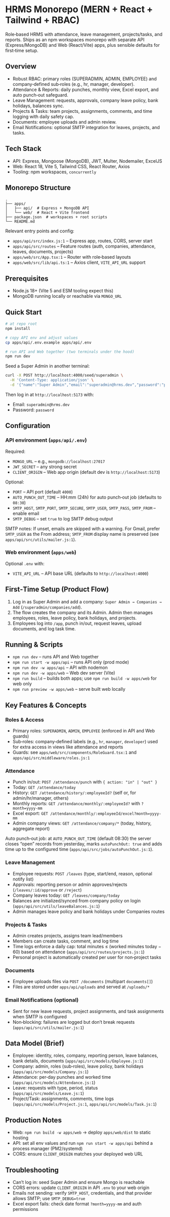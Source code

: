 # HRMS Monorepo (MERN + React + Tailwind + RBAC)

Role‑based HRMS with attendance, leave management, projects/tasks, and reports. Ships as an npm workspaces monorepo with separate API (Express/MongoDB) and Web (React/Vite) apps, plus sensible defaults for first‑time setup.

## Overview

- Robust RBAC: primary roles (SUPERADMIN, ADMIN, EMPLOYEE) and company‑defined sub‑roles (e.g., hr, manager, developer).
- Attendance & Reports: daily punches, monthly view, Excel export, and auto punch‑out safeguard.
- Leave Management: requests, approvals, company leave policy, bank holidays, balances sync.
- Projects & Tasks: team projects, assignments, comments, and time logging with daily safety cap.
- Documents: employee uploads and admin review.
- Email Notifications: optional SMTP integration for leaves, projects, and tasks.

## Tech Stack

- API: Express, Mongoose (MongoDB), JWT, Multer, Nodemailer, ExcelJS
- Web: React 18, Vite 5, Tailwind CSS, React Router, Axios
- Tooling: npm workspaces, `concurrently`

## Monorepo Structure

```
.
├── apps/
│   ├── api/  # Express + MongoDB API
│   └── web/  # React + Vite frontend
├── package.json  # workspaces + root scripts
└── README.md
```

Relevant entry points and config:

- `apps/api/src/index.js:1` – Express app, routes, CORS, server start
- `apps/api/src/routes` – Feature routes (auth, companies, attendance, leaves, documents, projects)
- `apps/web/src/App.tsx:1` – Router with role‑based layouts
- `apps/web/src/lib/api.ts:1` – Axios client, `VITE_API_URL` support

## Prerequisites

- Node.js 18+ (Vite 5 and ESM tooling expect this)
- MongoDB running locally or reachable via `MONGO_URL`

## Quick Start

```bash
# at repo root
npm install

# copy API env and adjust values
cp apps/api/.env.example apps/api/.env

# run API and Web together (two terminals under the hood)
npm run dev
```

Seed a Super Admin in another terminal:

```bash
curl -X POST http://localhost:4000/seed/superadmin \
  -H 'Content-Type: application/json' \
  -d '{"name":"Super Admin","email":"superadmin@hrms.dev","password":"password"}'
```

Then log in at `http://localhost:5173` with:

- Email: `superadmin@hrms.dev`
- Password: `password`

## Configuration

### API environment (`apps/api/.env`)

Required:

- `MONGO_URL` – e.g., `mongodb://localhost:27017`
- `JWT_SECRET` – any strong secret
- `CLIENT_ORIGIN` – Web app origin (default dev is `http://localhost:5173`)

Optional:

- `PORT` – API port (default `4000`)
- `AUTO_PUNCH_OUT_TIME` – HH:mm (24h) for auto punch‑out job (defaults to `08:30`)
- `SMTP_HOST`, `SMTP_PORT`, `SMTP_SECURE`, `SMTP_USER`, `SMTP_PASS`, `SMTP_FROM` – enable email
- `SMTP_DEBUG` – set `true` to log SMTP debug output

SMTP notes: If unset, emails are skipped with a warning. For Gmail, prefer `SMTP_USER` as the From address; `SMTP_FROM` display name is preserved (see `apps/api/src/utils/mailer.js:1`).

### Web environment (`apps/web`)

Optional `.env` with:

- `VITE_API_URL` – API base URL (defaults to `http://localhost:4000`)

## First‑Time Setup (Product Flow)

1. Log in as Super Admin and add a company: `Super Admin → Companies → Add` (`/superadmin/companies/add`).
2. The flow creates the company and its Admin. Admin then manages employees, roles, leave policy, bank holidays, and projects.
3. Employees log into `/app`, punch in/out, request leaves, upload documents, and log task time.

## Running & Scripts

- `npm run dev` – runs API and Web together
- `npm run start -w apps/api` – runs API only (prod mode)
- `npm run dev -w apps/api` – API with nodemon
- `npm run dev -w apps/web` – Web dev server (Vite)
- `npm run build` – builds both apps; use `npm run build -w apps/web` for web only
- `npm run preview -w apps/web` – serve built web locally

## Key Features & Concepts

### Roles & Access

- Primary roles: `SUPERADMIN`, `ADMIN`, `EMPLOYEE` (enforced in API and Web guards)
- Sub‑roles: company‑defined labels (e.g., `hr`, `manager`, `developer`) used for extra access in views like attendance and reports
- Guards: see `apps/web/src/components/RoleGuard.tsx:1` and `apps/api/src/middleware/roles.js:1`

### Attendance

- Punch in/out: `POST /attendance/punch` with `{ action: "in" | "out" }`
- Today: `GET /attendance/today`
- History: `GET /attendance/history/:employeeId?` (self or, for admin/hr/manager, others)
- Monthly reports: `GET /attendance/monthly/:employeeId?` with `?month=yyyy-mm`
- Excel export: `GET /attendance/monthly/:employeeId/excel?month=yyyy-mm`
- Admin company views: `GET /attendance/company/*` (today, history, aggregate report)

Auto punch‑out job: at `AUTO_PUNCH_OUT_TIME` (default 08:30) the server closes “open” records from yesterday, marks `autoPunchOut: true` and adds time up to the configured time (`apps/api/src/jobs/autoPunchOut.js:1`).

### Leave Management

- Employee requests: `POST /leaves` (type, start/end, reason, optional notify list)
- Approvals: reporting person or admin approves/rejects (`/leaves/:id/approve` or `/reject`)
- Company leaves today: `GET /leaves/company/today`
- Balances are initialized/synced from company policy on login (`apps/api/src/utils/leaveBalances.js:1`)
- Admin manages leave policy and bank holidays under Companies routes

### Projects & Tasks

- Admin creates projects, assigns team lead/members
- Members can create tasks, comment, and log time
- Time logs enforce a daily cap: total minutes ≤ (worked minutes today − 60) based on attendance (`apps/api/src/routes/projects.js:1`)
- Personal project is automatically created per user for non‑project tasks

### Documents

- Employee uploads files via `POST /documents` (multipart `documents[]`)
- Files are stored under `apps/api/uploads` and served at `/uploads/*`

### Email Notifications (optional)

- Sent for new leave requests, project assignments, and task assignments when SMTP is configured
- Non‑blocking: failures are logged but don’t break requests (`apps/api/src/utils/mailer.js:1`)

## Data Model (Brief)

- Employee: identity, roles, company, reporting person, leave balances, bank details, documents (`apps/api/src/models/Employee.js:1`)
- Company: admin, roles (sub‑roles), leave policy, bank holidays (`apps/api/src/models/Company.js:1`)
- Attendance: per‑day punches and worked time (`apps/api/src/models/Attendance.js:1`)
- Leave: requests with type, period, status (`apps/api/src/models/Leave.js:1`)
- Project/Task: assignments, comments, time logs (`apps/api/src/models/Project.js:1`, `apps/api/src/models/Task.js:1`)

## Production Notes

- Web: `npm run build -w apps/web` → deploy `apps/web/dist` to static hosting
- API: set all env values and run `npm run start -w apps/api` behind a process manager (PM2/systemd)
- CORS: ensure `CLIENT_ORIGIN` matches your deployed web URL

## Troubleshooting

- Can’t log in: seed Super Admin and ensure Mongo is reachable
- CORS errors: update `CLIENT_ORIGIN` in API `.env` to your web origin
- Emails not sending: verify `SMTP_HOST`, credentials, and that provider allows SMTP; use `SMTP_DEBUG=true`
- Excel export fails: check date format `?month=yyyy-mm` and auth permissions
